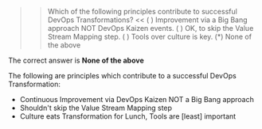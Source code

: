 >> Which of the following principles contribute to successful DevOps Transformations? <<
( ) Improvement via a Big Bang approach NOT DevOps Kaizen events.
( ) OK, to skip the Value Stream Mapping step.
( ) Tools over culture is key.
(*) None of the above

The correct answer is **None of the above**

The following are principles which contribute to a successful DevOps Transformation:

- Continuous Improvement via DevOps Kaizen NOT a Big Bang approach  
- Shouldn't skip the Value Stream Mapping step  
- Culture eats Transformation for Lunch, Tools are [least] important
